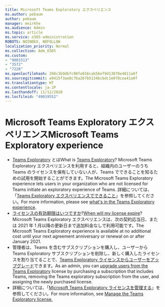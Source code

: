 ```yaml
---
title: Microsoft Teams Exploratory エクスペリエンス
ms.author: pebaum
author: pebaum
manager: mnirkhe
ms.audience: Admin
ms.topic: article
ms.service: o365-administration
ROBOTS: NOINDEX, NOFOLLOW
localization_priority: Normal
ms.collection: Adm_O365
ms.custom:
- "9001513"
- "3572"
- "7228"
ms.openlocfilehash: 398c3b9db7c90fe016cab56ef9d13078e4011a6f
ms.sourcegitcommit: a9415f3ae8c7ba267b5134bcbdc1e070cea41a0f
ms.translationtype: HT
ms.contentlocale: ja-JP
ms.lasthandoff: 11/12/2020
ms.locfileid: "49019552"
---
```

# <a name="microsoft-teams-exploratory-experience"></a><span data-ttu-id="41587-102">Microsoft Teams Exploratory エクスペリエンス</span><span class="sxs-lookup"><span data-stu-id="41587-102">Microsoft Teams Exploratory experience</span></span>

- <span data-ttu-id="41587-103">[Teams Exploratory](https://docs.microsoft.com/microsoftteams/teams-exploratory) とは</span><span class="sxs-lookup"><span data-stu-id="41587-103">What is [Teams Exploratory](https://docs.microsoft.com/microsoftteams/teams-exploratory)?</span></span> <span data-ttu-id="41587-104">Microsoft Teams Exploratory エクスペリエンスを利用すると、組織内のユーザーのうち Teams のライセンスを保有していない人が、Teams でできることを知るための試用を開始することができます。</span><span class="sxs-lookup"><span data-stu-id="41587-104">The Microsoft Teams Exploratory experience lets users in your organization who are not licensed for Teams initiate an exploratory experience of Teams.</span></span> <span data-ttu-id="41587-105">詳細については、「[Teams Exploratory エクスペリエンスでできること](https://docs.microsoft.com/microsoftteams/teams-exploratory#whats-in-the-teams-exploratory-experience)」を参照してください。</span><span class="sxs-lookup"><span data-stu-id="41587-105">For more information, please see [what's in the Teams Exploratory experience](https://docs.microsoft.com/microsoftteams/teams-exploratory#whats-in-the-teams-exploratory-experience).</span></span>
- <span data-ttu-id="41587-106">[ライセンスの有効期限はいつですか](https://docs.microsoft.com/microsoftteams/teams-exploratory#how-long-does-the-teams-exploratory-experience-last)?</span><span class="sxs-lookup"><span data-stu-id="41587-106">[When will my license expire](https://docs.microsoft.com/microsoftteams/teams-exploratory#how-long-does-the-teams-exploratory-experience-last)?</span></span> <span data-ttu-id="41587-107">Microsoft Teams Exploratory エクスペリエンスは、次の契約応当日、または 2021 年 1 月以降の更新日まで追加料金なしで利用可能です。</span><span class="sxs-lookup"><span data-stu-id="41587-107">The Microsoft Teams Exploratory experience is available at no additional cost until your next agreement anniversary or renewal on or after January 2021.</span></span>
- <span data-ttu-id="41587-108">管理者は、Teams を含むサブスクリプションを購入し、ユーザーから Teams Exploratory サブスクリプションを削除し、新しく購入したライセンスを割り当てることで、[Teams Exploratory ライセンスからユーザーをアップグレード](https://docs.microsoft.com/microsoftteams/teams-exploratory#upgrade-users-from-the-teams-exploratory-license)できます。</span><span class="sxs-lookup"><span data-stu-id="41587-108">As an admin, you can [upgrade users from the Teams Exploratory](https://docs.microsoft.com/microsoftteams/teams-exploratory#upgrade-users-from-the-teams-exploratory-license) license by purchasing a subscription that includes Teams, removing the Teams exploratory subscription from the user, and assigning the newly purchased license.</span></span>
- <span data-ttu-id="41587-109">詳細については、「[Microsoft Teams Exploratory ライセンスを管理する](https://docs.microsoft.com/microsoftteams/teams-exploratory)」を参照してください。</span><span class="sxs-lookup"><span data-stu-id="41587-109">For more information, see [Manage the Teams Exploratory license.](https://docs.microsoft.com/microsoftteams/teams-exploratory)</span></span>